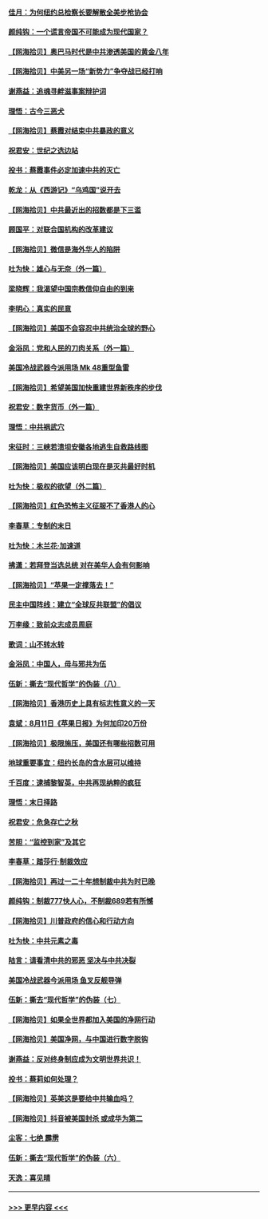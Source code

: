 #### [佳月：为何纽约总检察长要解散全美步枪协会](../pages/nsc993/n12349939.md?t=08222002) 
#### [颜纯钩：一个谎言帝国不可能成为现代国家？](../pages/nsc993/n12349898.md?t=08222002) 
#### [【网海拾贝】奥巴马时代是中共渗透美国的黄金八年](../pages/nsc993/n12349284.md?t=08222002) 
#### [【网海拾贝】中美另一场“新势力”争夺战已经打响](../pages/nsc993/n12346998.md?t=08222002) 
#### [谢燕益：追魂寻衅滋事案辩护词](../pages/nsc993/n12346892.md?t=08222002) 
#### [理悟：古今三恶犬](../pages/nsc993/n12345190.md?t=08222002) 
#### [【网海拾贝】蔡霞对结束中共暴政的意义](../pages/nsc993/n12344263.md?t=08222002) 
#### [祝君安：世纪之选边站](../pages/nsc993/n12342382.md?t=08222002) 
#### [投书：蔡霞事件必定加速中共的灭亡](../pages/nsc993/n12341881.md?t=08222002) 
#### [乾龙：从《西游记》“乌鸡国”说开去](../pages/nsc993/n12341690.md?t=08222002) 
#### [【网海拾贝】中共最近出的招数都是下三滥](../pages/nsc993/n12341593.md?t=08222002) 
#### [顾国平：对联合国机构的改革建议](../pages/nsc993/n12339928.md?t=08222002) 
#### [【网海拾贝】微信是海外华人的陷阱](../pages/nsc993/n12338868.md?t=08222002) 
#### [吐为快：雄心与无奈（外一篇）](../pages/nsc993/n12338132.md?t=08222002) 
#### [梁晓辉：我渴望中国宗教信仰自由的到来](../pages/nsc993/n12336657.md?t=08222002) 
#### [李明心：真实的民意](../pages/nsc993/n12336089.md?t=08222002) 
#### [【网海拾贝】美国不会容忍中共统治全球的野心](../pages/nsc993/n12336063.md?t=08222002) 
#### [金浴凤：党和人民的刀肉关系（外一篇）](../pages/nsc993/n12335834.md?t=08222002) 
#### [美国冷战武器今派用场 Mk 48重型鱼雷](../pages/nsc993/n12335354.md?t=08222002) 
#### [【网海拾贝】希望美国加快重建世界新秩序的步伐](../pages/nsc993/n12334224.md?t=08222002) 
#### [祝君安：数字货币（外一篇）](../pages/nsc993/n12334186.md?t=08222002) 
#### [理悟：中共祸武穴](../pages/nsc993/n12333962.md?t=08222002) 
#### [宋征时：三峡若溃坝安徽各地逃生自救路线图](../pages/nsc993/n12332450.md?t=08222002) 
#### [【网海拾贝】美国应该明白现在是灭共最好时机](../pages/nsc993/n12332313.md?t=08222002) 
#### [吐为快：极权的欲望（外二篇）](../pages/nsc993/n12332089.md?t=08222002) 
#### [【网海拾贝】红色恐怖主义征服不了香港人的心](../pages/nsc993/n12329296.md?t=08222002) 
#### [李春草：专制的末日](../pages/nsc993/n12329079.md?t=08222002) 
#### [吐为快：木兰花‧加速道](../pages/nsc993/n12327366.md?t=08222002) 
#### [拂潇：若拜登当选总统 对在美华人会有何影响](../pages/nsc993/n12295996.md?t=08222002) 
#### [【网海拾贝】“苹果一定撑落去！”](../pages/nsc993/n12326784.md?t=08222002) 
#### [民主中国阵线：建立“全球反共联盟”的倡议](../pages/nsc993/n12324177.md?t=08222002) 
#### [万李缘：致前众志成员周庭](../pages/nsc993/n12324635.md?t=08222002) 
#### [歌词：山不转水转](../pages/nsc993/n12324599.md?t=08222002) 
#### [金浴凤：中国人，毋与邪共为伍](../pages/nsc993/n12324257.md?t=08222002) 
#### [伍新：撕去“现代哲学”的伪装（八）](../pages/nsc993/n12324188.md?t=08222002) 
#### [【网海拾贝】香港历史上具有标志性意义的一天](../pages/nsc993/n12324021.md?t=08222002) 
#### [袁斌：8月11日《苹果日报》为何加印20万份](../pages/nsc993/n12323955.md?t=08222002) 
#### [【网海拾贝】极限施压，美国还有哪些招数可用](../pages/nsc993/n12322512.md?t=08222002) 
#### [地球重要事宜：纽约长岛的含水层可以维持](../pages/nsc993/n12321844.md?t=08222002) 
#### [千百度：逮捕黎智英，中共再现纳粹的疯狂](../pages/nsc993/n12321777.md?t=08222002) 
#### [理悟：末日择路](../pages/nsc993/n12320812.md?t=08222002) 
#### [祝君安：危急存亡之秋](../pages/nsc993/n12320795.md?t=08222002) 
#### [苦胆：“监控到家”及其它](../pages/nsc993/n12320751.md?t=08222002) 
#### [李春草：踏莎行·制裁效应](../pages/nsc993/n12318290.md?t=08222002) 
#### [【网海拾贝】再过一二十年想制裁中共为时已晚](../pages/nsc993/n12318195.md?t=08222002) 
#### [颜纯钩：制裁777快人心，不制裁689若有所憾](../pages/nsc993/n12316912.md?t=08222002) 
#### [【网海拾贝】川普政府的信心和行动方向](../pages/nsc993/n12316673.md?t=08222002) 
#### [吐为快：中共元素之毒](../pages/nsc993/n12316547.md?t=08222002) 
#### [陆言：请看清中共的邪恶 坚决与中共决裂](../pages/nsc993/n12315784.md?t=08222002) 
#### [美国冷战武器今派用场 鱼叉反舰导弹](../pages/nsc993/n12316258.md?t=08222002) 
#### [伍新：撕去“现代哲学”的伪装（七）](../pages/nsc993/n12315846.md?t=08222002) 
#### [【网海拾贝】如果全世界都加入美国的净网行动](../pages/nsc993/n12315588.md?t=08222002) 
#### [【网海拾贝】美国净网，与中国进行数字脱钩](../pages/nsc993/n12312813.md?t=08222002) 
#### [谢燕益：反对终身制应成为文明世界共识！](../pages/nsc993/n12310465.md?t=08222002) 
#### [投书：蔡莉如何处理？](../pages/nsc993/n12310224.md?t=08222002) 
#### [【网海拾贝】英美这是要给中共输血吗？](../pages/nsc993/n12307646.md?t=08222002) 
#### [【网海拾贝】抖音被美国封杀 或成华为第二](../pages/nsc993/n12305277.md?t=08222002) 
#### [尘客：七绝 霹雳](../pages/nsc993/n12304053.md?t=08222002) 
#### [伍新：撕去“现代哲学”的伪装（六）](../pages/nsc993/n12303243.md?t=08222002) 
#### [天逸：喜见晴](../pages/nsc993/n12303226.md?t=08222002) 

----
#### [ >>> 更早内容 <<< ](../indexes/nsc993-earlier.md)
